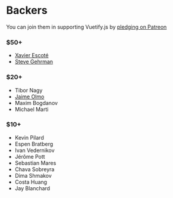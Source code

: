 # Backers

You can join them in supporting Vuetify.js by [pledging on Patreon](https://www.patreon.com/vuetify)

### $50+
- [Xavier Escoté](http://www.deister.net/)
- [Steve Gehrman](https://cocoatech.com/)

### $20+
- Tibor Nagy
- [Jaime Olmo](https://www.jaimeolmo.com)
- Maxim Bogdanov
- Michael Marti

### $10+

- Kevin Pilard
- Espen Bratberg
- Ivan Vedernikov
- Jérôme Pott
- Sebastian Mares
- Chava Sobreyra
- Dima Shmakov
- Costa Huang
- Jay Blanchard